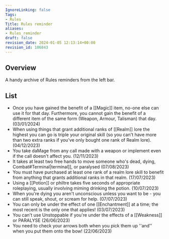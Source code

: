 ```yaml
---
IgnoreLinking: false
Tags:
- Rules
Title: Rules reminder
aliases:
- Rules_reminder
draft: false
revision_date: 2024-01-05 12:13:14+00:00
revision_id: 106843
---
```


## Overview
A handy archive of Rules reminders from the left bar.
## List
* Once you have gained the benefit of a [[Magic]] item, no-one else can use it for that day. Furthermore, you cannot gain the benefit of a different item of the same form (Weapon, Armour, Talisman) that day. (03/01/2024)
* When using things that grant additional ranks of [[Realm]] lore the highest you can go is triple your original skill (so you can't have more than two extra ranks if you've only bought one rank of Realm lore). (04/12/2023)
* You take daMage from any call made with a weapon or implement even if the call doesn't affect you. (12/11/2023)
* It takes at least two free hands to move someone who's dead, dying, Combat#Terminal|terminal]], or paralysed (07/08/2023)
* You must have purchased at least one rank of a realm lore skill to benefit from anything that grants additional ranks in that realm. (17/07/2023)
* Using a [[Potion]] or philtre takes five seconds of appropriate roleplaying, usually involving miming drinking the potion. (10/07/2023)
* When you're dying you aren't unconscious unless you want to be - you can still speak, shout, or scream for help. (07/07/2023)
* You can only be under the effect of one [[Enchantment]] at a time; the most recent is the only one that applies! (03/07/2023)
* You can't use Unstoppable if you're under the effects of a [[Weakness]] or PARALYSE (26/06/2023)
* You need to check your arrows both when you pick them up ''and'' when you put them onto the bow! (22/06/2023)